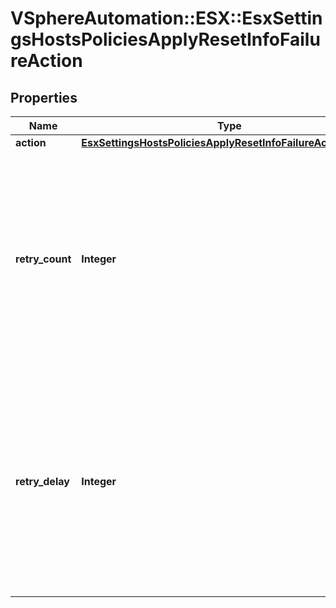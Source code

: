 # VSphereAutomation::ESX::EsxSettingsHostsPoliciesApplyResetInfoFailureAction

## Properties
Name | Type | Description | Notes
------------ | ------------- | ------------- | -------------
**action** | [**EsxSettingsHostsPoliciesApplyResetInfoFailureActionAction**](EsxSettingsHostsPoliciesApplyResetInfoFailureActionAction.md) |  | 
**retry_count** | **Integer** | Number of times to retry the failed operation. Warning: This attribute is part of a new feature in development. It may be changed at any time and may not have all supported functionality implemented. | [optional] 
**retry_delay** | **Integer** | Time to wait to retry the failed operation in seconds. Warning: This attribute is part of a new feature in development. It may be changed at any time and may not have all supported functionality implemented. | [optional] 


